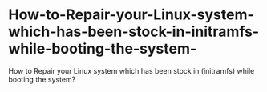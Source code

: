 # How-to-Repair-your-Linux-system-which-has-been-stock-in-initramfs-while-booting-the-system-
How to Repair your Linux system which has been stock in (initramfs) while booting the system?

